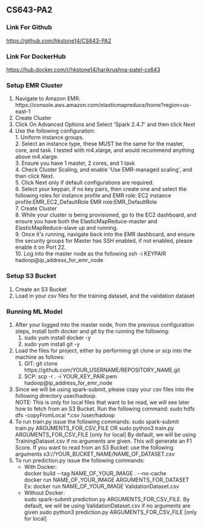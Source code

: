 ## CS643-PA2

### Link For Github
https://github.com/hkstone14/CS643-PA2

### Link For DockerHub
https://hub.docker.com/r/hkstone14/harikrushna-patel-cs643

### Setup EMR Cluster
<ol>
<li>Navigate to Amazon EMR: https://console.aws.amazon.com/elasticmapreduce/home?region=us-east-1</li>
<li>Create Cluster</li>
<li>Click On Advanced Options and Select 'Spark 2.4.7' and then click Next</li>
<li>
Use the following configuration: <br/>
1. Uniform instance groups. <br/>
2. Select an instance type, these MUST be the same for the master, core, and task. I tested with m4.xlarge, and would
recommend anything above m4.xlarge. <br/>
3. Ensure you have 1 master, 2 cores, and 1 task <br/>
4. Check Cluster Scaling, and enable 'Use EMR-managed scaling', and then click Next. <br/>
5. Click Next only if default configurations are required. <br/>
6. Select your keypair, if no key pairs, then create one and select the following roles for instance profile and EMR role:
EC2 instance profile:EMR_EC2_DefaultRole
EMR role:EMR_DefaultRole <br/>
7. Create Cluster <br/>
8. While your cluster is being provisioned, go to the EC2 dashboard, and ensure you have both the ElasticMapReduce-master and ElasticMapReduce-slave up and running. <br/>
9. Once it's running, navigate back into the EMR dashboard, and ensure the security groups for Master has SSH enabled, if not enabled, please enable it on Port 22. <br/>
10. Log into the master node as the following ssh -i KEYPAIR hadoop@ip_address_for_emr_node <br/>
</li>
</ol>

### Setup S3 Bucket
<ol>
<li>Create an S3 Bucket</li>
<li>Load in your csv files for the training dataset, and the validation dataset</li>
</ol>

### Running ML Model
<ol>
<li>After your logged into the master node, from the previous configuration steps, install both docker and git by the running the following:
<ol>
<li>
sudo yum install docker -y
</li>
<li>
sudo yum install git -y
</li>
</ol></li>
<li>Load the files for project, either by performing git clone or scp into the machine as follows:
<ol>
<li>
GIT: git clone https://github.com/YOUR_USERNAME/REPOSITORY_NAME.git <br/>
</li>
<li>
SCP: scp -r . -i YOUR_KEY_PAIR.pem hadoop@ip_address_for_emr_node
</li>
</ol>
</li>
<li>
Since we will be using spark-submit, please copy your csv files into the following directory
user/hadoop. <br/>
NOTE: This is only for local files that want to be read, we will see later how to fetch from an S3 Bucket.
Run the following command: sudo hdfs dfs -copyFromLocal *.csv /user/hadoop
</li>
<li>
To run train.py issue the following commands:
sudo spark-submit train.py ARGUMENTS_FOR_CSV_FILE OR
sudo python3 train.py ARGUMENTS_FOR_CSV_FILE [only for local]
By default, we will be using TrainingDataset.csv if no arguments are given.
This will generate an F1 Score.
If you want to read from an S3 Bucket: use the following arguments
s3://YOUR_BUCKET_NAME/NAME_OF_DATASET.csv
</li>
<li>
To run prediction.py issue the following commands:
<ul>
    <li>
         With Docker: <br/>
            docker build --tag NAME_OF_YOUR_IMAGE . --no-cache <br/>
            docker run NAME_OF_YOUR_IMAGE ARGUMENTS_FOR_DATASET
            Ex: docker run NAME_OF_YOUR_IMAGE ValidationDataset.csv
    </li>
    <li>
         Without Docker: <br/>
            sudo spark-submit prediction.py ARGUMENTS_FOR_CSV_FILE. By default, we will be using ValidationDataset.csv if no arguments are given
            sudo python3 prediction.py ARGUMENTS_FOR_CSV_FILE [only for local]
    </li>
</ul>
</li>
</ol>